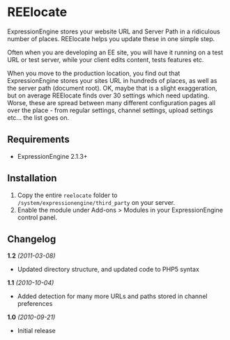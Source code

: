 REElocate
=========

ExpressionEngine stores your website URL and Server Path in a ridiculous
number of places. REElocate helps you update these in one simple step.

Often when you are developing an EE site, you will have it running on a
test URL or test server, while your client edits content, tests features etc.

When you move to the production location, you find out that ExpressionEngine
stores your sites URL in hundreds of places, as well as the server path (document root).
OK, maybe that is a slight exaggeration, but on average REElocate finds over
30 settings which need updating. Worse, these are spread between many different
configuration pages all over the place - from regular settings, channel settings,
upload settings etc... the list goes on.

Requirements
------------

* ExpressionEngine 2.1.3+

Installation
------------

1. Copy the entire `reelocate` folder to `/system/expressionengine/third_party` on your server.
2. Enable the module under Add-ons > Modules in your ExpressionEngine control panel.

Changelog
---------

**1.2** *(2011-03-08)*

* Updated directory structure, and updated code to PHP5 syntax

**1.1** *(2010-10-04)*

* Added detection for many more URLs and paths stored in channel preferences

**1.0** *(2010-09-21)*

* Initial release